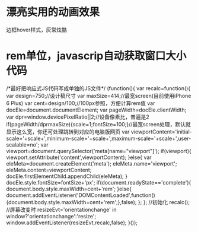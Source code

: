 <h1>漂亮实用的动画效果</h1>
<p>边框hover样式，灰常炫酷</p>
    <h1>rem单位，javascrip自动获取窗口大小代码</h1>
        /*最好把响应式JS代码写成单独的JS文件*/
        (function(){
            var recalc=function(){
                var design=750;//设计稿尺寸
                var maxSize=414;//最宽screen(目前使用iPhone 6 Plus)
                var cent=design/100;//100px参照，方便计算rem值
                var docEle=document.documentElement;
                var pageWidth=docEle.clientWidth;
                var dpr=window.devicePixelRatio||2;//设备像素比，普遍是2
                if(pageWidth/dpr<design){pageWidth=design*dpr;}
                var scale=1/dpr;
                var fontSize=100*(pageWidth/design);//html节点的font-size
                //docEle.dataset.dpr=dpr;
                if(window.screen.width>maxSize){scale=1;fontSize=100;}//最宽screen处理，默认就显示这么宽，你还可处理跳转到对应的电脑版网页
                var viewportContent='initial-scale='+scale+',minimum-scale='+scale+',maximum-scale='+scale+',user-scalable=no';
                var viewport=document.querySelector('meta[name="viewport"]');
                if(viewport){
                    viewport.setAttribute('content',viewportContent);
                }else{
                    var eleMeta=document.createElement('meta');
                        eleMeta.name='viewport';
                        eleMeta.content=viewportContent;
                    docEle.firstElementChild.appendChild(eleMeta);
                }
                docEle.style.fontSize=fontSize+'px';
                if(document.readyState=='complete'){
                    document.body.style.maxWidth=cent+'rem';
                }else{
                    document.addEventListener('DOMContentLoaded',function(){document.body.style.maxWidth=cent+'rem';},false);
                };
            };
            //初始化
            recalc();
            //屏幕改变时
            resizeEvt='orientationchange' in window?'orientationchange':'resize';
            window.addEventListener(resizeEvt,recalc,false);
        }());
